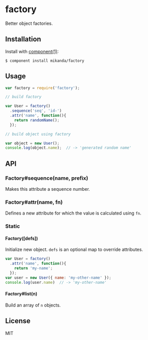 
# factory

  Better object factories.

## Installation

  Install with [component(1)](http://component.io):

    $ component install mikanda/factory

## Usage

  ```js
  var factory = require('factory');

  // build factory

  var User = factory()
    .sequence('seq', 'id-')
    .attr('name', function(){
      return randomName();
    });

  // build object using factory

  var object = new User();
  console.log(object.name);  // -> 'generated random name'
  ```

## API

### Factory#sequence(name, prefix)

  Makes this attribute a sequence number.

### Factory#attr(name, fn)

  Defines a new attribute for which the value is calculated using
  `fn`.

### Static

#### Factory([defs])

  Initialize new object.  `defs` is an optional map to override
  attributes.

  ```js
  var User = factory()
    .attr('name', function(){
      return 'my-name';
    });
  var user = new User({ name: 'my-other-name' });
  console.log(user.name)  // -> 'my-other-name'
  ```

#### Factory#list(n)

  Build an array of `n` objects.

## License

  MIT
